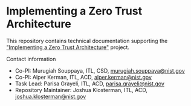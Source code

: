 # Implementing a Zero Trust Architecture

This repository contains technical documentation supporting the ["Implementing a Zero Trust Architecture"](https://www.nccoe.nist.gov/projects/implementing-zero-trust-architecture) project. 

Contact information
 - Co-PI: Murugiah Souppaya, ITL, CSD, murugiah.souppaya@nist.gov
 - Co-PI: Alper Kerman, ITL, ACD, alper.kerman@nist.gov 
 - Task Lead: Parisa Grayeli, ITL, ACD, parisa.grayeli@nist.gov
 - Repository Maintainer: Joshua Klosterman, ITL, ACD, joshua.klosterman@nist.gov
